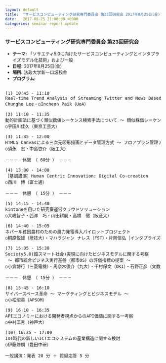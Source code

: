 ```yaml
---
layout: default
title:  "サービスコンピューティング研究専門委員会 第23回研究会 2017年8月25日(金)"
date:   2017-08-25 21:00:00 +0900
categories: seminar report update
---
```


### サービスコンピューティング研究専門委員会 第23回研究会
- __テーマ:__ 「ソサエティ5.0に向けたサービスコンピューティングとインタプライズモデル化技術」および一般
- __日程:__ 2017年8月25日(金)
- __場所:__ 法政大学新一口坂校舎
- __プログラム:__

<pre>

(1) 10:45 - 11:10
Real-time Trend Analysis of Streaming Twitter and News Based on Big Data Infrastructure
Chungho Lee・○Incheon Paik（UoA）

(2) 11:10 - 11:35
動的計画法に基づく類似数値シーケンス検索手法について ～ 類似株価シーケンス探索への応用 ～
○宇田川佳久（東京工芸大）

(3) 11:35 - 12:00
HTML5 Canvasによる三次元図形描画とデータ管理方式 ～ フロアプラン管理アプリケーション ～
○須永　宏・中島啓介（阪工大）

－－－　休憩　（ 60分 ）　－－－

(4) 13:00 - 14:00
［基調講演］Human Centric Innovation: Digital Co-creation
○西川　博（富士通）

－－－　休憩　（ 15分 ）　－－－

(5) 14:15 - 14:40
kintoneを用いた研究室運営クラウドソリューション
○大嶋智子・西澤　巧・山田耕嗣・高橋　徹（阪産大）

(6) 14:40 - 15:05
ネパール貧困農村のための風力発電導入パイロットプロジェクト
○桐原悦雄（産技大）・マハラジャン ナレス（FST）・片岡信弘（インタプライズ研）・前田充浩（産技大）

(7) 15:05 - 15:30
Society5.0(超スマート社会)実現に向けたビジネスモデルに関する考察
 ～ 都市統合ビジネス実行基盤（都市OS）の評価指標の提案 ～
○小倉博行（三菱電機）・馬奈木俊介（九大）・千村保文（OKI）・石野正彦（文教大）

－－－　休憩　（ 15分 ）　－－－

(8) 15:45 - 16:10
サイバースペース革命 ～ マーケティングとビジネスモデル ～
○小松昭英（APSOM）

(9) 16:10 - 16:35
APIエコノミーにおける開発者視点からのAPI価値に関する一考察
○中村匡秀（神戸大）

(10) 16:35 - 17:00
IoT時代の新しいICTエコシステムの産業構造に関する検討
○伊藤修朗（豊田中研）

一般講演：発表 20 分 ＋ 質疑応答 5 分
</pre>

